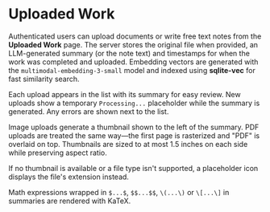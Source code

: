 # Uploaded Work

Authenticated users can upload documents or write free text notes from the **Uploaded Work** page. The server stores the original file when provided, an LLM-generated summary (or the note text) and timestamps for when the work was completed and uploaded. Embedding vectors are generated with the `multimodal-embedding-3-small` model and indexed using **sqlite-vec** for fast similarity search.

Each upload appears in the list with its summary for easy review. New uploads show a temporary `Processing...` placeholder while the summary is generated. Any errors are shown next to the list.

Image uploads generate a thumbnail shown to the left of the summary. PDF uploads are treated the same way—the first page is rasterized and "PDF" is overlaid on top. Thumbnails are sized to at most 1.5 inches on each side while preserving aspect ratio.

If no thumbnail is available or a file type isn't supported, a placeholder icon displays the file's extension instead.

Math expressions wrapped in `$...$`, `$$...$$`, `\(...\)` or `\[...\]` in summaries are rendered with KaTeX.
